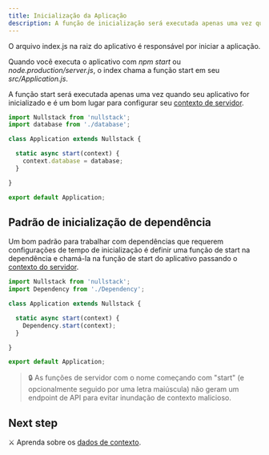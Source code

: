 ```yaml
---
title: Inicialização da Aplicação
description: A função de inicialização será executada apenas uma vez quando seu aplicativo for inicializado e é um bom lugar para configurar o contexto do seu servidor
---
```


O arquivo index.js na raiz do aplicativo é responsável por iniciar a aplicação.

Quando você executa o aplicativo com *npm start* ou *node.production/server.js*, o index chama a função start em seu *src/Application.js*.

A função start será executada apenas uma vez quando seu aplicativo for inicializado e é um bom lugar para configurar seu [contexto de servidor](/contexto).

```jsx
import Nullstack from 'nullstack';
import database from './database';

class Application extends Nullstack {

  static async start(context) {
    context.database = database;
  }

}

export default Application;
```

## Padrão de inicialização de dependência

Um bom padrão para trabalhar com dependências que requerem configurações de tempo de inicialização é definir uma função de start na dependência e chamá-la na função de start do aplicativo passando o [contexto do servidor](/contexto).

```jsx
import Nullstack from 'nullstack';
import Dependency from './Dependency';

class Application extends Nullstack {

  static async start(context) {
    Dependency.start(context);
  }

}

export default Application;
```

> 🔒 As funções de servidor com o nome começando com "start" (e opcionalmente seguido por uma letra maiúscula) não geram um endpoint de API para evitar inundação de contexto malicioso.

## Next step

⚔ Aprenda sobre os [dados de contexto](/dados-de-contexto).